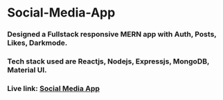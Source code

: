 # Social-Media-App

### Designed a Fullstack responsive MERN app with Auth, Posts, Likes, Darkmode.
### Tech stack used are Reactjs, Nodejs, Expressjs, MongoDB, Material UI.
### Live link: [Social Media App](https://64da16ba627060000860de5b--preeminent-wisp-e95f59.netlify.app/) 
